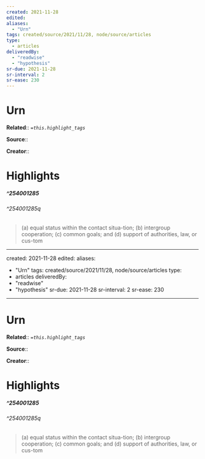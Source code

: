 ```yaml
---
created: 2021-11-28
edited:
aliases:
  - "Urn"
tags: created/source/2021/11/28, node/source/articles
type: 
  - articles
deliveredBy: 
  - "readwise"
  - "hypothesis"
sr-due: 2021-11-28
sr-interval: 2
sr-ease: 230
---
```

# Urn

**Related**:: 
*`=this.highlight_tags`*

**Source**:: 

**Creator**::

# Highlights
##### ^254001285

  


###### ^254001285q

> (a) equal status within the contact situa-tion; (b) intergroup cooperation; (c) common goals; and (d) support of authorities, law, or cus-tom 

---
created: 2021-11-28
edited:
aliases:
  - "Urn"
tags: created/source/2021/11/28, node/source/articles
type: 
  - articles
deliveredBy: 
  - "readwise"
  - "hypothesis"
sr-due: 2021-11-28
sr-interval: 2
sr-ease: 230
---
# Urn

**Related**:: 
*`=this.highlight_tags`*

**Source**:: 

**Creator**::

# Highlights
##### ^254001285

  


###### ^254001285q

> (a) equal status within the contact situa-tion; (b) intergroup cooperation; (c) common goals; and (d) support of authorities, law, or cus-tom 

